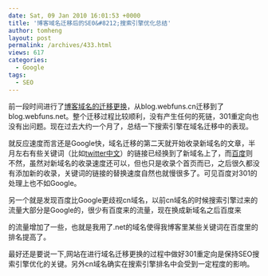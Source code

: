 ```yaml
---
date: Sat, 09 Jan 2010 16:01:53 +0000
title: '博客域名迁移后的SE0&#8212;搜索引擎优化总结'
author: tomheng
layout: post
permalink: /archives/433.html
views: 617
categories:
  - Google
tags:
  - SEO
---
```

前一段时间进行了<a href="http://blog.webfuns.net/archives/380.html" target="_blank">博客域名的迁移更换</a>，从blog.webfuns.cn迁移到了blog.webfuns.net。整个迁移过程比较顺利，没有产生任何的死链，301重定向也没有出问题。现在过去大约一个月了，总结一下搜索引擎在域名迁移中的表现。

就反应速度而言还是Google快，域名迁移的第二天就开始收录新域名的文章，半月左右有些关键词（比如<a href="http://www.google.cn/search?hl=zh-CN&rlz=1G1GGLQ_ZH-CNCN361&newwindow=1&q=twitter+%E4%B8%AD%E6%96%87&btnG=Google+%E6%90%9C%E7%B4%A2&aq=0&oq=twitter+zhong" target="_blank">twitter中文</a>）的链接已经换到了新域名上了，而<a href="http://www.baidu.com" target="_blank">百度</a>则不然，虽然对新域名的收录速度还可以，但也只是收录个首页而已，之后很久都没有添加新的收录，关键词的链接的替换速度自然也就慢很多了。可见百度对301的处理上也不如Google。

另一个就是发现百度比Google更歧视cn域名，以前cn域名的时候搜索引擎过来的流量大部分是Google的，很少有百度来的流量，现在换成新域名之后百度来

的流量增加了一些，也就是我用了.net的域名使得我博客里某些关键词在百度里的排名提高了。

最好还是要说一下,网站在进行域名迁移更换的过程中做好301重定向是保持SEO搜索引擎优化的关键。另外cn域名确实在搜索引擎排名中会受到一定程度的影响。
